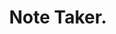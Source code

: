 ---
title: 'Note Taker.'
tldr: 'Shortly.'
cover_image: 'homer.jpg'
link_live: 'https://peaceful-refuge-00917.herokuapp.com/'
link_source: 'https://github.com/rd9911/FullStackWebDevelopment/tree/main/part4'
---
